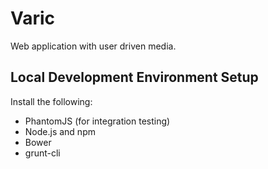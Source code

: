Varic
=====

Web application with user driven media.


Local Development Environment Setup
-----------------------------------

Install the following:
  * PhantomJS (for integration testing)
  * Node.js and npm
  * Bower
  * grunt-cli
